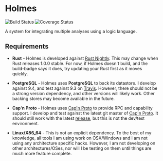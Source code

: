 # Holmes

[![Build Status](https://travis-ci.org/BinaryAnalysisPlatform/holmes.svg?branch=master)](https://travis-ci.org/BinaryAnalysisPlatform/holmes)
[![Coverage Status](https://coveralls.io/repos/BinaryAnalysisPlatform/holmes/badge.svg)](https://coveralls.io/r/BinaryAnalysisPlatform/holmes)


A system for integrating multiple analyses using a logic language.

## Requirements
* **Rust** - Holmes is developed against [Rust Nightly](https://static.rust-lang.org/dist/rust-nightly-x86_64-unknown-linux-gnu.tar.gz).
  This may change when Rust releases 1.0.0 stable.
  For now, if Holmes doesn't build, and the build-badge says it does, try updating your Rust first as it moves quickly.

* **PostgreSQL** - Holmes uses **PostgreSQL** to back its datastore.
  I develop against 9.4, and test against 9.3 on [Travis](https://travis-ci.org/maurer/holmes).
  However, there should not be a strong version dependency, and other versions will likely work.
  Other backing stores may become available in the future.

* **Cap'n Proto** - Holmes uses [Cap'n Proto](https://capnproto.org/) to provide RPC and capability support.
  I develop and test against the latest git master of [Cap'n Proto](https://github.com/sandstorm-io/capnproto).
  It should still work with the latest [release](https://capnproto.org/capnproto-c++-0.5.1.tar.gz), but this is not the dev/test environment.

* **Linux/X86_64** - This is not an explicit dependency.
  To the best of my knowledge, all tools I am using work on OSX/Windows and I am not using any architecture specific hacks.
  However, I am not developing on other architectures/OSes, nor will I be testing on them until things are much more feature complete.
